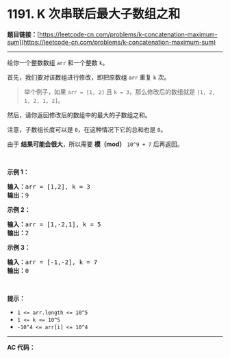 # 1191. K 次串联后最大子数组之和

**题目链接：**[https://leetcode-cn.com/problems/k-concatenation-maximum-sum](https://leetcode-cn.com/problems/k-concatenation-maximum-sum)

---

<div class="content__1Y2H">
 <div class="notranslate">
  <p>给你一个整数数组&nbsp;<code>arr</code>&nbsp;和一个整数&nbsp;<code>k</code>。</p> 
  <p>首先，我们要对该数组进行修改，即把原数组 <code>arr</code> 重复&nbsp;<code>k</code>&nbsp;次。</p> 
  <blockquote> 
   <p>举个例子，如果&nbsp;<code>arr&nbsp;= [1, 2]</code> 且 <code>k = 3</code>，那么修改后的数组就是&nbsp;<code>[1, 2, 1, 2, 1, 2]</code>。</p> 
  </blockquote> 
  <p>然后，请你返回修改后的数组中的最大的子数组之和。</p> 
  <p>注意，子数组长度可以是 <code>0</code>，在这种情况下它的总和也是 <code>0</code>。</p> 
  <p>由于&nbsp;<strong>结果可能会很大</strong>，所以需要 <strong>模（mod）</strong>&nbsp;<code>10^9 + 7</code>&nbsp;后再返回。&nbsp;</p> 
  <p>&nbsp;</p> 
  <p><strong>示例 1：</strong></p> 
  <pre class="language-text"><strong>输入：</strong>arr = [1,2], k = 3
<strong>输出：</strong>9
</pre> 
  <p><strong>示例 2：</strong></p> 
  <pre class="language-text"><strong>输入：</strong>arr = [1,-2,1], k = 5
<strong>输出：</strong>2
</pre> 
  <p><strong>示例 3：</strong></p> 
  <pre class="language-text"><strong>输入：</strong>arr = [-1,-2], k = 7
<strong>输出：</strong>0
</pre> 
  <p>&nbsp;</p> 
  <p><strong>提示：</strong></p> 
  <ul> 
   <li><code>1 &lt;= arr.length &lt;= 10^5</code></li> 
   <li><code>1 &lt;= k &lt;= 10^5</code></li> 
   <li><code>-10^4 &lt;= arr[i] &lt;= 10^4</code></li> 
  </ul> 
 </div>
</div>

---

**AC 代码：**

```java

```